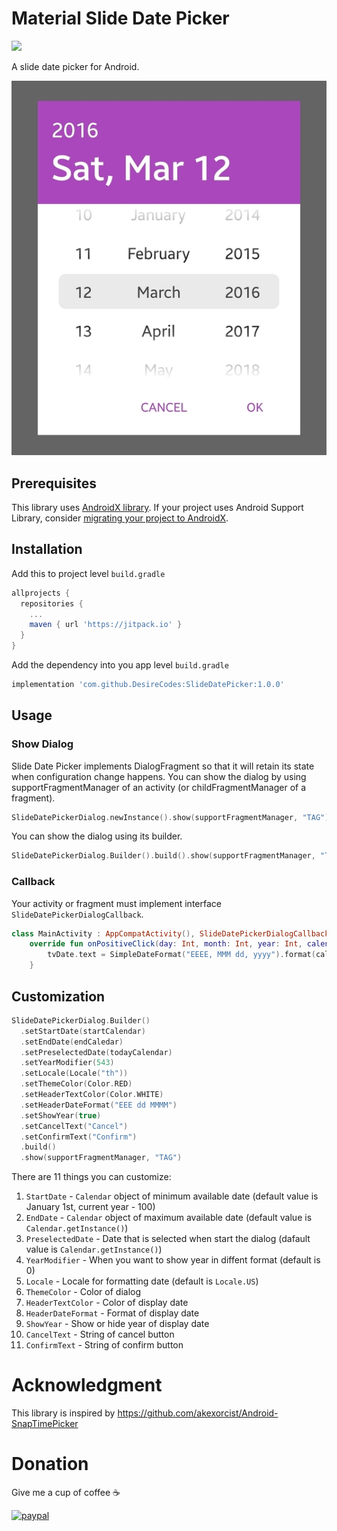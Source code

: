 # Material Slide Date Picker

[![](https://jitpack.io/v/niwattep/material-slide-date-picker.svg)](https://jitpack.io/#niwattep/material-slide-date-picker)

A slide date picker for Android.

![alt text](https://github.com/DesireCodes/SlideDatePicker/blob/master/image/image.jpg)

## Prerequisites

This library uses [AndroidX library](https://developer.android.com/jetpack/androidx). If your project uses Android Support Library, consider [migrating your project to AndroidX](https://developer.android.com/jetpack/androidx/migrate).

## Installation

Add this to project level `build.gradle`

```gradle
allprojects {
  repositories {
    ...
    maven { url 'https://jitpack.io' }
  }
}
```

Add the dependency into you app level `build.gradle`

```gradle
implementation 'com.github.DesireCodes:SlideDatePicker:1.0.0'  
```

## Usage

### Show Dialog

Slide Date Picker implements DialogFragment so that it will retain its state when configuration change happens. You can show the dialog by using supportFragmentManager of an activity (or childFragmentManager of a fragment).

```kotlin
SlideDatePickerDialog.newInstance().show(supportFragmentManager, "TAG")
```

You can show the dialog using its builder.

```kotlin
SlideDatePickerDialog.Builder().build().show(supportFragmentManager, "TAG")
```

### Callback

Your activity or fragment must implement interface `SlideDatePickerDialogCallback`.

```kotlin
class MainActivity : AppCompatActivity(), SlideDatePickerDialogCallback {
    override fun onPositiveClick(day: Int, month: Int, year: Int, calendar: Calendar) {
        tvDate.text = SimpleDateFormat("EEEE, MMM dd, yyyy").format(calendar.time)
    }
```

## Customization

```kotlin
SlideDatePickerDialog.Builder()
  .setStartDate(startCalendar)
  .setEndDate(endCaledar)
  .setPreselectedDate(todayCalendar)
  .setYearModifier(543)
  .setLocale(Locale("th"))
  .setThemeColor(Color.RED)
  .setHeaderTextColor(Color.WHITE)
  .setHeaderDateFormat("EEE dd MMMM")
  .setShowYear(true)
  .setCancelText("Cancel")
  .setConfirmText("Confirm")
  .build()
  .show(supportFragmentManager, "TAG")
```

There are 11 things you can customize: 
1. `StartDate` - `Calendar` object of minimum available date (default value is January 1st, current year - 100)
2. `EndDate` - `Calendar` object of maximum available date (default value is `Calendar.getInstance()`)
3. `PreselectedDate` - Date that is selected when start the dialog (dafault value is `Calendar.getInstance()`)
4. `YearModifier` - When you want to show year in diffent format (default is 0)
5. `Locale` - Locale for formatting date (default is `Locale.US`)
6. `ThemeColor` - Color of dialog
7. `HeaderTextColor` - Color of display date
8. `HeaderDateFormat` - Format of display date
9. `ShowYear` - Show or hide year of display date
10. `CancelText` - String of cancel button
11. `ConfirmText` - String of confirm button

# Acknowledgment

This library is inspired by https://github.com/akexorcist/Android-SnapTimePicker

# Donation

Give me a cup of coffee ☕

[![paypal](https://www.paypalobjects.com/en_US/i/btn/btn_donateCC_LG.gif)](https://www.paypal.com/cgi-bin/webscr?cmd=_s-xclick&hosted_button_id=DNSPEEFN6ELQ8&source=url)
